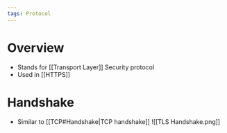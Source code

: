 ```yaml
---
tags: Protocol
---
```

# Overview
- Stands for [[Transport Layer]] Security protocol
- Used in [[HTTPS]]

# Handshake
- Similar to [[TCP#Handshake|TCP handshake]]
![[TLS Handshake.png]]